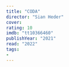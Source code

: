 ```yaml
---
title: "CODA"
director: "Sian Heder"
cover: 
rating: 10
imdb: "tt10366460"
publishYear: "2021"
read: "2022"
tags:
- 
---
```

